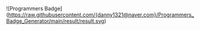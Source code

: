 ![Programmers Badge]
(https://raw.githubusercontent.com/{danny1321@naver.com}/Programmers_Badge_Generator/main/result/result.svg)
